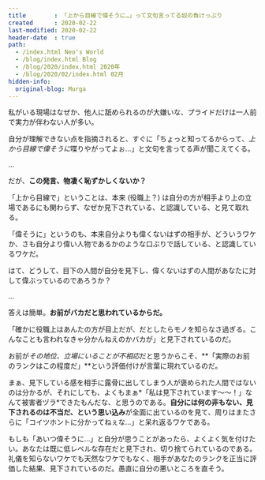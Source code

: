 ```yaml
---
title        : 「上から目線で偉そうに…」って文句言ってる奴の負けっぷり
created      : 2020-02-22
last-modified: 2020-02-22
header-date  : true
path:
  - /index.html Neo's World
  - /blog/index.html Blog
  - /blog/2020/index.html 2020年
  - /blog/2020/02/index.html 02月
hidden-info:
  original-blog: Murga
---
```


私がいる現場はなぜか、他人に舐められるのが大嫌いな、プライドだけは一人前で実力が伴わない人が多い。

自分が理解できない点を指摘されると、すぐに「ちょっと知ってるからって、*上から目線で偉そうに*喋りやがってよぉ…」と文句を言ってる声が聞こえてくる。

…

だが、**この発言、物凄く恥ずかしくないか？**

「上から目線で」ということは、本来 (役職上？) は自分の方が相手より上の立場であるにも関わらず、なぜか見下されている、と認識している、と見て取れる。

「偉そうに」というのも、本来自分よりも偉くないはずの相手が、どういうワケか、さも自分より偉い人物であるかのような口ぶりで話している、と認識しているワケだ。

はて、どうして、目下の人間が自分を見下し、偉くないはずの人間があなたに対して偉ぶっているのであろうか？

…

答えは簡単。**お前がバカだと思われているからだ。**

「確かに役職上はあんたの方が目上だが、だとしたらモノを知らなさ過ぎる。こんなことも言われなきゃ分かんねえのかバカが」と見下されているのだ。

お前が*その地位、立場にいることが不相応*だと思うからこそ、**「実際のお前のランクはこの程度だ」**という評価付けが言葉に現れているのだ。

まぁ、見下している感を相手に露骨に出してしまう人が褒められた人間ではないのは分かるが、それにしても、よくもまぁ*「私は見下されています〜〜！」なんて被害者ヅラ*できたもんだな、と思うのである。**自分には何の非もない、見下されるのは不当だ、という思い込み**が全面に出ているのを見て、周りはまたさらに「コイツホントに分かってねぇな…」と呆れ返るワケである。

もしも「あいつ偉そうに…」と自分が思うことがあったら、よくよく気を付けたい。あなたは既に低レベルな存在だと見下され、切り捨てられているのである。礼儀を知らないワケでも天然なワケでもなく、相手があなたのランクを正当に評価した結果、見下されているのだ。愚直に自分の悪いところを直そう。
